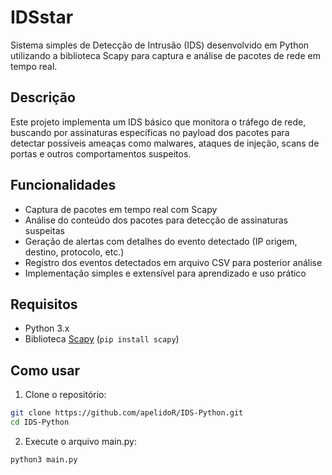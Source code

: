 # IDSstar

Sistema simples de Detecção de Intrusão (IDS) desenvolvido em Python utilizando a biblioteca Scapy para captura e análise de pacotes de rede em tempo real.

## Descrição

Este projeto implementa um IDS básico que monitora o tráfego de rede, buscando por assinaturas específicas no payload dos pacotes para detectar possíveis ameaças como malwares, ataques de injeção, scans de portas e outros comportamentos suspeitos.

## Funcionalidades

- Captura de pacotes em tempo real com Scapy
- Análise do conteúdo dos pacotes para detecção de assinaturas suspeitas
- Geração de alertas com detalhes do evento detectado (IP origem, destino, protocolo, etc.)
- Registro dos eventos detectados em arquivo CSV para posterior análise
- Implementação simples e extensível para aprendizado e uso prático

## Requisitos

- Python 3.x
- Biblioteca [Scapy](https://scapy.net/) (`pip install scapy`)

## Como usar

1. Clone o repositório:

```bash
git clone https://github.com/apelidoR/IDS-Python.git
cd IDS-Python
```
2. Execute o arquivo main.py:
```bash
python3 main.py
```

   
